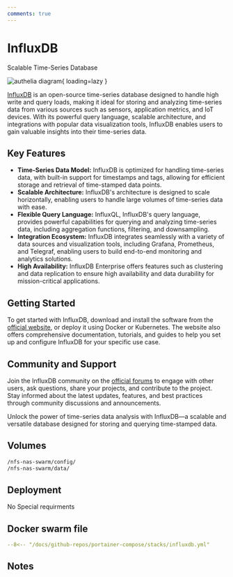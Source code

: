 ```yaml
---
comments: true
---
```


# InfluxDB

Scalable Time-Series Database

![authelia diagram](/assets/diagrams/authelia.png){ loading=lazy }

[InfluxDB](https://www.influxdata.com/products/influxdb-overview/) is an open-source time-series database designed to handle high write and query loads, making it ideal for storing and analyzing time-series data from various sources such as sensors, application metrics, and IoT devices. With its powerful query language, scalable architecture, and integrations with popular data visualization tools, InfluxDB enables users to gain valuable insights into their time-series data.

## Key Features

- **Time-Series Data Model:** InfluxDB is optimized for handling time-series data, with built-in support for timestamps and tags, allowing for efficient storage and retrieval of time-stamped data points.
- **Scalable Architecture:** InfluxDB's architecture is designed to scale horizontally, enabling users to handle large volumes of time-series data with ease.
- **Flexible Query Language:** InfluxQL, InfluxDB's query language, provides powerful capabilities for querying and analyzing time-series data, including aggregation functions, filtering, and downsampling.
- **Integration Ecosystem:** InfluxDB integrates seamlessly with a variety of data sources and visualization tools, including Grafana, Prometheus, and Telegraf, enabling users to build end-to-end monitoring and analytics solutions.
- **High Availability:** InfluxDB Enterprise offers features such as clustering and data replication to ensure high availability and data durability for mission-critical applications.

## Getting Started

To get started with InfluxDB, download and install the software from the [official website](https://www.influxdata.com/products/influxdb-overview/), or deploy it using Docker or Kubernetes. The website also offers comprehensive documentation, tutorials, and guides to help you set up and configure InfluxDB for your specific use case.

## Community and Support

Join the InfluxDB community on the [official forums](https://community.influxdata.com/) to engage with other users, ask questions, share your projects, and contribute to the project. Stay informed about the latest updates, features, and best practices through community discussions and announcements.

Unlock the power of time-series data analysis with InfluxDB—a scalable and versatile database designed for storing and querying time-stamped data.


## Volumes

```bash
/nfs-nas-swarm/config/
/nfs-nas-swarm/data/
```

## Deployment
No Special requirments

## Docker swarm file
``` yaml linenums="1" 
--8<-- "/docs/github-repos/portainer-compose/stacks/influxdb.yml"
```

## Notes

